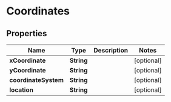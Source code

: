 

# Coordinates

## Properties

Name | Type | Description | Notes
------------ | ------------- | ------------- | -------------
**xCoordinate** | **String** |  |  [optional]
**yCoordinate** | **String** |  |  [optional]
**coordinateSystem** | **String** |  |  [optional]
**location** | **String** |  |  [optional]



